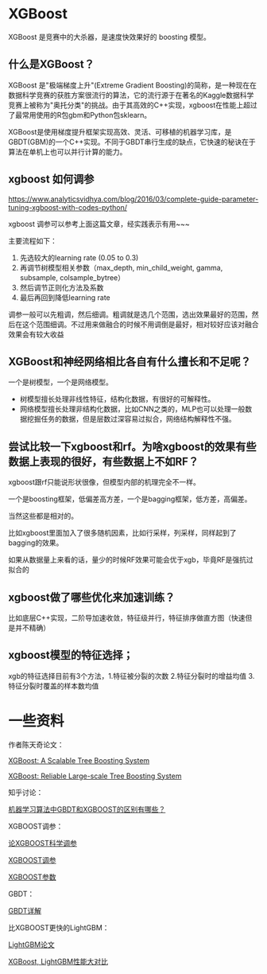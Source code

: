 
# XGBoost


XGBoost 是竞赛中的大杀器，是速度快效果好的 boosting 模型。

## 什么是XGBoost？


XGBoost 是"极端梯度上升"(Extreme Gradient Boosting)的简称，是一种现在在数据科学竞赛的获胜方案很流行的算法，它的流行源于在著名的Kaggle数据科学竞赛上被称为"奥托分类"的挑战。由于其高效的C++实现，xgboost在性能上超过了最常用使用的R包gbm和Python包sklearn。

XGBoost是使用梯度提升框架实现高效、灵活、可移植的机器学习库，是GBDT(GBM)的一个C++实现。不同于GBDT串行生成的缺点，它快速的秘诀在于算法在单机上也可以并行计算的能力。

## xgboost 如何调参


https://www.analyticsvidhya.com/blog/2016/03/complete-guide-parameter-tuning-xgboost-with-codes-python/

xgboost 调参可以参考上面这篇文章，经实践表示有用~~~

主要流程如下：

1. 先选较大的learning rate (0.05 to 0.3)
2. 再调节树模型相关参数（max_depth, min_child_weight, gamma, subsample, colsample_bytree）
3. 然后调节正则化方法及系数
4. 最后再回到降低learning rate


调参一般可以先粗调，然后细调。粗调就是选几个范围，选出效果最好的范围，然后在这个范围细调。不过用来做融合的时候不用调倒是最好，相对较好应该对融合效果会有较大收益



## XGBoost和神经网络相比各自有什么擅长和不足呢？

一个是树模型，一个是网络模型。

- 树模型擅长处理非线性特征，结构化数据，有很好的可解释性。
- 网络模型擅长处理非结构化数据，比如CNN之类的，MLP也可以处理一般数据挖掘任务的数据，但是层数过深容易过拟合，网络结构解释性不强。




## 尝试比较一下xgboost和rf。为啥xgboost的效果有些数据上表现的很好，有些数据上不如RF？


xgboost跟rf只能说形状很像，但模型内部的机理完全不一样。

一个是boosting框架，低偏差高方差，一个是bagging框架，低方差，高偏差。

当然这些都是相对的。

比如xgboost里面加入了很多随机因素，比如行采样，列采样，同样起到了bagging的效果。


如果从数据量上来看的话，量少的时候RF效果可能会优于xgb，毕竟RF是强抗过拟合的

## xgboost做了哪些优化来加速训练？


比如底层C++实现，二阶导加速收敛，特征级并行，特征排序做直方图（快速但是并不精确）



## xgboost模型的特征选择；

xgb的特征选择目前有3个方法，1.特征被分裂的次数 2.特征分裂时的增益均值 3.特征分裂时覆盖的样本数均值





# 一些资料

作者陈天奇论文：

 [XGBoost: A Scalable Tree Boosting System](http://ml-pai-learn.oss-cn-beijing.aliyuncs.com/%E6%9C%BA%E5%99%A8%E5%AD%A6%E4%B9%A0%E8%B5%84%E6%96%99/xgboost.pdf)

 [XGBoost: Reliable Large-scale Tree Boosting System](http://ml-pai-learn.oss-cn-beijing.aliyuncs.com/%E6%9C%BA%E5%99%A8%E5%AD%A6%E4%B9%A0%E8%B5%84%E6%96%99/LearningSys_2015_paper_32.pdf)

知乎讨论：

[机器学习算法中GBDT和XGBOOST的区别有哪些？](https://tianchi.aliyun.com/forum/new_articleDetail.html?postsId=2576)


XGBOOST调参：

[论XGBOOST科学调参 ](https://tianchi.aliyun.com/forum/new_articleDetail.html?postsId=2581)

 [XGBOOST调参](https://www.analyticsvidhya.com/blog/2016/03/complete-guide-parameter-tuning-xgboost-with-codes-python/)

[ XGBOOST参数](https://tianchi.aliyun.com/forum/new_articleDetail.html?postsId=2585)

GBDT：

[GBDT详解](http://ml-pai-learn.oss-cn-beijing.aliyuncs.com/%E6%9C%BA%E5%99%A8%E5%AD%A6%E4%B9%A0%E8%B5%84%E6%96%99/gbdt.pdf)

比XGBOOST更快的LightGBM：

[LightGBM论文](http://ml-pai-learn.oss-cn-beijing.aliyuncs.com/%E6%9C%BA%E5%99%A8%E5%AD%A6%E4%B9%A0%E8%B5%84%E6%96%99/LightGBM%E8%AE%BA%E6%96%87-a-communication-efficient-parallel-algorithm-for-decision-tree.pdf)

[ XGBoost, LightGBM性能大对比](https://tianchi.aliyun.com/forum/new_articleDetail.html?postsId=2586)

